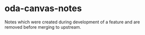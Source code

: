 # oda-canvas-notes
Notes which were created during development of a feature and are removed before merging to upstream.
